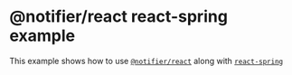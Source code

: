 # @notifier/react react-spring example

This example shows how to use [`@notifier/react`](../../packages/react) along with
[`react-spring`](https://github.com/pmndrs/react-spring)
